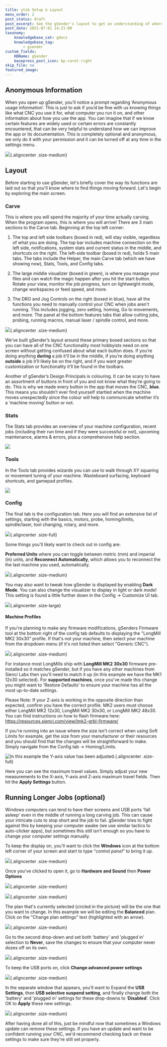 ```yaml
---
title: ytsb Setup & Layout
menu_order: 2
post_status: draft
post_excerpt: See the gSender's layout to get an understanding of where tools and features are located and where you can go to change your settings or setup your CNC.
post_date: 2021-07-01 14:21:00
taxonomy:
    knowledgebase_cat: gdocs
    knowledgebase_tag:
        - gsender
custom_fields:
    KBName: gSender
    basepress_post_icon: bp-caret-right
skip_file: no
featured_image: 
---
```


## Anonymous Information

When you open up gSender, you’ll notice a prompt regarding ‘Anonymous usage information’. This is just to ask if you’d be fine with us knowing things like what CNC you use it for, what computer you run it on, and other information about how you use the app. You can imagine that if we know certain features are widely used or certain errors are constantly encountered, that can be very helpful to understand how we can improve the app or its documentation. This is completely optional and anonymous, we only do it with your permission and it can be turned off at any time in the settings menu.

![](/_images/_gsender/_setup/gs_se_anonymous-info.jpg){.aligncenter .size-medium}

## Layout

Before starting to use gSender, let's briefly cover the way its functions are laid out so that you'll know where to find things moving forward. Let's begin by exploring the main screen.

### Carve

This is where you will spend the majority of your time actually carving. When the program opens, this is where you will arrive! There are 3 main sections to the Carve tab. Beginning at the top left corner:

1. The top and left side toolbars (boxed in red), will stay visible, regardless of what you are doing. The top bar includes machine connection on the left side, notifications, system stats and current status in the middle, and shortcuts on the right. The left-side toolbar (boxed in red), holds 5 main tabs. The tabs include the Helper, the main Carve tab (which we have showing now), Stats, Tools, and Config tabs.

1. The large middle visualizer (boxed in green), is where you manage your files and can watch the magic happen after you hit the start button. Rotate your view, monitor the job progress, turn on lightweight mode, change workspaces or feed speed, and more.

1. The DRO and Jog Controls on the right (boxed in blue), have all the functions you need to manually control your CNC when jobs aren't running. This includes jogging, zero setting, homing, Go to movements, and more. The panel at the bottom features tabs that allow cutting jobs, probing, running macros, manual laser / spindle control, and more. 

![](/_images/_gsender/_setup/gs_se_carve-overview.jpg){.aligncenter .size-medium}

We’ve built gSender’s layout around these primary boxed sections so that you can have all of the CNC functionality most hobbyists need on one screen without getting confused about what each button does. If you’re doing anything **during** a job it’ll be in the middle, if you’re doing anything **outside** a job it’ll likely be on the right, and if you want greater customization or functionality it’ll be found in the toolbars.

Another of gSender’s Design Principals is colouring. It can be scary to have an assortment of buttons in front of you and not know what they’re going to do. This is why we made every button in the app that moves the CNC, **blue**. This means you shouldn’t ever find yourself startled when the machine moves unexpectedly since the colour will help to communicate whether it’s a ‘machine moving’ button or not.

### Stats

The Stats tab provides an overview of your machine configuration, recent jobs (including their run time and if they were successful or not), upcoming maintenance, alarms & errors, plus a comprehensive help section.

![](/_images/_gsender/_setup/gs_set_mainstats.jpg)

### Tools

In the Tools tab provides wizards you can use to walk through XY squaring or movement tuning of your machine. Wasteboard surfacing, keyboard shortcuts, and gamepad profiles.

![](/_images/_gsender/_setup/gs_set_maintools.jpg)

### Config

The final tab is the configuration tab. Here you will find an extensive list of settings, starting with the basics, motors, probe, homing/limits, spindle/laser, tool changing, rotary, and more.

![](/_images/_gsender/_setup/gs_set_configlist.gif){.aligncenter .size-full}

Some things you'll likely want to check out in config are:

**Preferred Units** where you can toggle between metric (mm) and imperial (in) units, and **Reconnect Automatically**, which allows you to reconnect the the last machine you used, automatically.

![](/_images/_gsender/_setup/gs_set_configstart.jpg){.aligncenter .size-medium}

You may also want to tweak how gSender is displayed by enabling **Dark Mode**. You can also change the visualizer to display in light or dark mode! This setting is found a little further down in the Config -> Customize UI tab.

![](/_images/_gsender/_setup/gs_se_darkmode.gif){.aligncenter .size-large}

#### Machine Profiles

If you're planning to make any firmware modifications, gSenders Firmware tool at the bottom right of the config tab defaults to displaying the "LongMill MK2 30x30" profile. If that's not your machine, then select your machine from the dropdown menu (if it's not listed then select "Generic CNC").

![](/_images/_gsender/_setup/gs_set_configprofile.jpg){.aligncenter .size-medium}

For instance most LongMills ship with **LongMill MK2 30x30** firmware pre-installed so it matches gSender, but if you have any other machines from Sienci Labs then you'll need to match it up (in this example we have the MK1 12x30 selected). For **supported machines**, once you've made this change you might want to 'Restore Defaults' to ensure your machine has all the most up-to-date settings.

Please Note: If your Z-axis is working in the opposite direction than expected, confirm you have the correct profile. MK2 users must choose either LongMill MK2 12x30, LongMill MK2 30x30, or LongMill MK2 48x30. You can find instructions on how to flash firmware here: <a href="https://resources.sienci.com/view/lmk2-grbl-firmware/" target="_blank" rel="noopener">https://resources.sienci.com/view/lmk2-grbl-firmware/</a>

If you're running into an issue where the size isn't correct when using Soft Limits for example, get the size from your manufacturer or their resources and you should find that the changes will be straightforward to make. Simply navigate from the Config tab -> Homing/Limits.

![](/_images/_gsender/_setup/gs_set_configmaxtravel.jpg "In this example the Y-axis value has been adjusted."){.aligncenter .size-full}

Here you can see the maximum travel values. Simply adjust your new measurements to the X-axis, Y-axis and Z-axis maximum travel fields. Then hit the **Apply Settings** button.

## Running Longer Jobs (optional)

Windows computers can tend to have their screens and USB ports 'fall asleep' even in the middle of running a long carving job. This can cause your intricate cuts to stop short and the job to fail. gSender tries to fight against this by keeping your computer awake (we use similar tactics to auto-clicker apps), but sometimes this still isn't enough so you have to change your computer settings manually.

To keep the display on, you'll want to click the **Windows** icon at the bottom left corner of your screen and start to type “<em>control panel</em>” to bring it up.

![](/_images/_gsender/_setup/gs_se_awake-control-panel.jpg){.aligncenter .size-medium}

Once you’ve clicked to open it, go to **Hardware and Sound** then **Power Options**

![](/_images/_gsender/_setup/gs_se_awake-hardware-sound.jpg){.aligncenter .size-medium}

![](/_images/_gsender/_setup/gs_se_awake-power-options.jpg){.aligncenter .size-medium}

The plan that's currently selected (circled in the picture) will be the one that you want to change. In this example we will be editing the **Balanced** plan. Click on the "Change plan settings" text (highlighted with an arrow).

![](/_images/_gsender/_setup/gs_se_awake-plan-settings.jpg){.aligncenter .size-medium}

Go to the second drop-down and set both 'battery' and 'plugged in' selection to **Never**, save the changes to ensure that your computer never dozes off on its own.

![](/_images/_gsender/_setup/gs_se_awake-never-sleep.jpg){.aligncenter .size-medium}

To keep the USB ports on, click **Change advanced power settings**

![](/_images/_gsender/_setup/gs_se_awake-advanced.jpg){.aligncenter .size-medium}

In the separate window that appears, you’ll want to Expand the **USB Settings**, then **USB selective suspend setting**, and finally change both the 'battery' and 'plugged in' settings for these drop-downs to ‘**Disabled**’. Click OK to **Apply** these new settings.

![](/_images/_gsender/_setup/gs_se_awake-usb.jpg){.aligncenter .size-medium}

After having done all of this, just be mindful now that sometimes a Windows update can remove these settings. If you have an update and want to be confident running your CNC, we'd recommend checking back on these settings to make sure they're still set properly.
